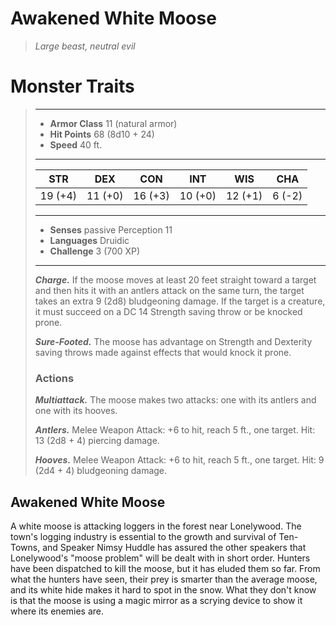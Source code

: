 # Awakened White Moose
>*Large beast, neutral evil*
# Monster Traits
>___
>- **Armor Class** 11 (natural armor)
>- **Hit Points** 68 (8d10 + 24)
>- **Speed** 40 ft.
>___
>|STR|DEX|CON|INT|WIS|CHA|
>|:---:|:---:|:---:|:---:|:---:|:---:|
>|19 (+4)|11 (+0)|16 (+3)|10 (+0)|12 (+1)|6 (-2)|
>___
>- **Senses** passive Perception 11
>- **Languages** Druidic
>- **Challenge** 3 (700 XP)
>___
>***Charge.*** If the moose moves at least 20 feet straight toward a target and then hits it with an antlers attack on the same turn, the target takes an extra 9 (2d8) bludgeoning damage. If the target is a creature, it must succeed on a DC 14 Strength saving throw or be knocked prone.  
>
>***Sure-Footed.*** The moose has advantage on Strength and Dexterity saving throws made against effects that would knock it prone.  
>
>### Actions
>***Multiattack.*** The moose makes two attacks: one with its antlers and one with its hooves.  
>
>***Antlers.*** Melee Weapon Attack: +6 to hit, reach 5 ft., one target. Hit: 13 (2d8 + 4) piercing damage.  
>
>***Hooves.*** Melee Weapon Attack: +6 to hit, reach 5 ft., one target. Hit: 9 (2d4 + 4) bludgeoning damage.
## Awakened White Moose
A white moose is attacking loggers in the forest near Lonelywood. The town's logging industry is essential to the growth and survival of Ten-Towns, and Speaker Nimsy Huddle has assured the other speakers that Lonelywood's "moose problem" will be dealt with in short order. Hunters have been dispatched to kill the moose, but it has eluded them so far. From what the hunters have seen, their prey is smarter than the average moose, and its white hide makes it hard to spot in the snow. What they don't know is that the moose is using a magic mirror as a scrying device to show it where its enemies are.
